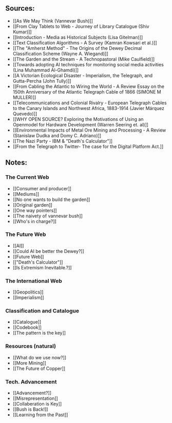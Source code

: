 ## Sources: 
- [[As We May Think (Vannevar Bush)]]
- [[From Clay Tablets to Web - Journey of Library Catalogue (Shiv Kumar)]]
- [[Introduction - Media as Historical Subjects (Lisa Gitelman)]]
- [[Text Classification Algorithms - A Survey (Kamran Kowsari et al.)]]
- [[The "Amherst Method" - The Origins of the Dewey Decimal Classification Scheme (Wayne A. Wiegand)]]
- [[The Garden and the Stream - A Technopastoral (Mike Caulfield)]]
- [[Towards adopting AI techniques for monitoring social media activities (Lina Muhammad Al-Ghamdi)]]
- [[A Victorian Ecological Disaster - Imperialism, the Telegraph, and Gutta-Percha (John Tully)]]
- [[From Cabling the Atlantic to Wiring the World - A Review Essay on the 150th Anniversary of the Atlantic Telegraph Cable of 1866 (SIMONE M MULLER)]]
- [[Telecommunications and Colonial Rivalry - European Telegraph Cables to the Canary Islands and Northwest Africa, 1883-1914 (Javier Márquez Quevedo)]]
- [[WHY OPEN SOURCE? Exploring the Motivations of Using an Openmodel for Hardware Development (Warren Seering et. al)]]
- [[Environmental Impacts of Metal Ore Mining and Processing - A Review (Stanislaw Dudka and Domy C. Adriano)]]
- [[The Nazi Party - IBM & "Death's Calculator"]]
- [[From the Telegraph to Twitter- The case for the Digital Platform Act.]]


## Notes:
### The Current Web
- [[Consumer and producer]]
- [[Mediums]]
- [[No one wants to build the garden]]
- [[Original garden]]
- [[One way pointers]]
- [[The naivety of vannevar bush]]
- [[Who's in charge?]]

### The Future Web
- [[AI]]
- [[Could AI be better the Dewey?]]
- [[Future Web]]
- [["Death's Calculator"]]
- [[Is Extremism Inevitable.?]]

### The International Web
- [[Geopolitics]]
- [[Imperialism]]

### Classification and Catalogue
- [[Catalogue]]
- [[Codebook]]
- [[The pattern is the key]]

### Resources (natural)
- [[What do we use now?]]
- [[More Mining]]
- [[The Future of Copper]]

### Tech. Advancement
- [[Advancement?]]
- [[Misrepresentation]]
- [[Collaberation is Key]]
- [[Bush is Back!]]
- [[Learning from the Past]]